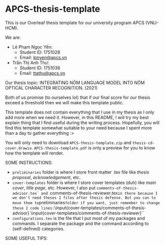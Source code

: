 # APCS-thesis-template

This is our Overleaf thesis template for our university program APCS (VNU-HCM).

We are:
* Lê Phạm Ngọc Yến:
  * Student ID: 1751028
  * Email: lpnyen@apcs.vn
* Trần Thị Anh Thư:
  * Student ID: 1751036
  * Email: ttathu@apcs.vn

Our thesis topic: INTEGRATING NÔM LANGUAGE MODEL INTO NÔM OPTICAL CHARACTER RECOGNITION. (2021)

Both of us promise (to ourselves lol) that if our final score for our thesis exceed a threshold then we will make this template public.

This template does not contain everything that I use in my thesis as I only add more when we need it.
However, in this README, I will try my best explain thing that I find useful during the writing process.
Hopefully, you will find this template somewhat suitable to your need because I spent more than a day to gather everything :>

You will only need to download ``APCS-thesis-template.zip`` and ``thesis-cd-cover.drawio``. ``APCS-thesis-template.pdf`` is only a preview for you to know how the template will render.

SOME INSTRUCTIONS:

* ``preliminaries`` folder is where I store front matter .tex file like *thesis proposal*, *acknowledgement*, etc.
* ``cover-templates`` folder is where I store cover templates (duh) like *main cover*, *title page*, etc. However, I also put ``comments-of-thesis-advisor.tex` and ``comments-of-thesis-reviewer.tex`` in there because I we don't need theses 2 files after thesis defense. But you can to move them to ``preliminaries`` folder if you want, just remember to change these 2 code lines:
 ``\input{cover-templates/comments-of-thesis-advisor}
   \input{cover-templates/comments-of-thesis-reviewer}``
* ``configurations.tex`` is the file that I put most of my packages and commands. I separate the package and the command according to (self-defined) categories.

SOME USEFUL TIPS:
